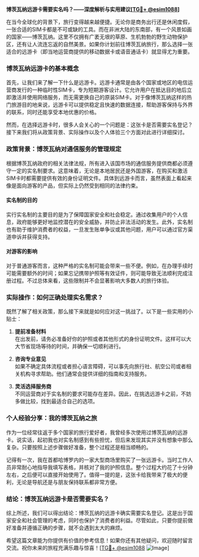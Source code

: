 **博茨瓦纳远游卡需要实名吗？——深度解析与实用建议[[TG💪+ @esim1088](https://t.me/s/esim1088)]**

在当今全球化的背景下，旅行变得越来越便捷。无论你是商务出行还是休闲度假，一张合适的SIM卡都是不可或缺的工具。而在非洲大陆的东南部，有一个风景如画的国家——博茨瓦纳。这里不仅拥有广袤无垠的草原、生机勃勃的野生动物保护区，还有让人流连忘返的自然美景。如果你计划前往博茨瓦纳旅行，那么选择一张适合的远游卡（即当地运营商提供的移动数据卡或语音通话卡）就显得尤为重要。

### 博茨瓦纳远游卡的基本概念

首先，让我们来了解一下什么是远游卡。远游卡通常是由各个国家或地区的电信运营商发行的一种临时性SIM卡，专为短期游客设计。它允许用户在抵达目的地后立即激活并使用网络服务，而无需更换自己的原装SIM卡。对于像博茨瓦纳这样的热门旅游目的地来说，远游卡可以提供稳定且快速的数据连接，帮助游客保持与外界的联系，同时还能享受本地优惠的价格。

然而，在选择远游卡时，很多人会关心的一个问题是：这张卡是否需要实名登记？接下来我们将从政策背景、实际操作以及个人体验三个方面对此进行详细探讨。

### 政策背景：博茨瓦纳对通信服务的管理规定

根据博茨瓦纳政府的相关法律法规，所有进入该国市场的通信服务提供商都必须遵守一定的实名制要求。这意味着，无论是本地居民还是外国游客，在购买和激活SIM卡时都需要提供有效的身份证明文件。具体到远游卡而言，虽然表面上看起来像是面向游客的产品，但实际上仍然受到相同的法律约束。

#### 实名制的目的
实行实名制的主要目的是为了保障国家安全和社会稳定。通过收集用户的个人信息，政府能够更好地监控潜在的安全威胁，并防止非法活动的发生。此外，实名制也有助于维护消费者的权益，一旦发生账单争议或其他问题，用户可以通过官方渠道申诉并获得支持。

#### 对游客的影响
对于普通游客而言，这种严格的实名制可能会带来一些不便。例如，在办理手续时可能需要额外的时间；如果忘记携带护照等有效证件，则可能导致无法顺利完成注册过程。不过总体来看，这些限制并不会显著影响大多数人的旅行体验。

### 实际操作：如何正确处理实名需求？

既然了解了相关政策，那么接下来就是如何应对这一挑战了。以下是一些实用的小贴士：

1. **提前准备材料**  
   在出发前，请务必准备好你的护照或者其他形式的身份证明文件。这样可以大大节省现场等待的时间，并确保一切顺利进行。
   
2. **咨询专业意见**  
   如果不确定具体流程或者担心语言障碍，可以事先向旅行社、航空公司或者相关机构寻求帮助。他们通常会提供详细的指南和支持服务。
   
3. **灵活选择服务商**  
   不同运营商对于实名制的要求可能存在差异。因此，在挑选远游卡之前，不妨多做比较，找到最适合自己的选项。

### 个人经验分享：我的博茨瓦纳之旅

作为一位经常往返于多个国家的旅行爱好者，我曾经多次使用过博茨瓦纳的远游卡。说实话，起初我也对实名制感到有些担忧，但后来发现其实并没有想象中那么复杂。只要按照上述步骤做好准备，整个过程还是相当顺畅的。

记得有一次，我在首都哈博罗内的一家大型商场里购买了一张远游卡。当时工作人员非常耐心地指导我填写表格，并核对了我的护照信息。整个过程大约花了十分钟左右，之后便可以直接开始使用了。值得一提的是，这张卡给我带来了极大的便利，无论是导航还是与朋友保持联系都非常方便。

### 结论：博茨瓦纳远游卡是否需要实名？

综上所述，我们可以得出结论：博茨瓦纳的远游卡确实需要实名登记。这是出于国家安全和社会管理的考虑，同时也保护了消费者的利益。尽管如此，只要你提前做好准备并遵循正确的步骤，就不会遇到太大的麻烦。

希望这篇文章能为你提供有价值的参考信息！如果你还有其他疑问，欢迎随时留言交流。祝你未来的旅程充满乐趣与惊喜！[[TG💪+ @esim1088](https://t.me/s/esim1088) ![Image](https://i.postimg.cc/4NQfJmqS/Snipaste-2025-05-13-00-14-12.png)]